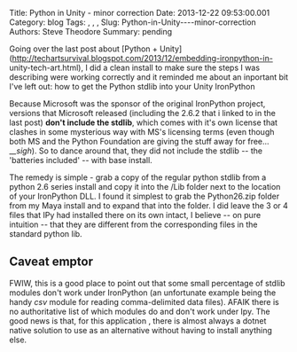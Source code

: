 Title: Python in Unity  - minor correction
Date: 2013-12-22 09:53:00.001
Category: blog
Tags: , , , 
Slug: Python-in-Unity----minor-correction
Authors: Steve Theodore
Summary: pending

Going over the last post about [Python +
Unity](http://techartsurvival.blogspot.com/2013/12/embedding-ironpython-in-
unity-tech-art.html), I did a clean install to make sure the steps I was
describing were working correctly and it reminded me about an inportant bit
I've left out: how to get the Python stdlib into your Unity IronPython  
  
Because Microsoft was the sponsor of the original IronPython project, versions
that Microsoft released (including the 2.6.2 that i linked to in the last
post) **don't include the stdlib**, which comes with it's own license that
clashes in some mysterious way with MS's licensing terms (even though both MS
and the Python Foundation are giving the stuff away for free... _*_sigh*). So
to dance around that, they did not include the stdlib  \-- the 'batteries
included' -- with base install.  
  
The remedy is simple - grab a copy of the regular python stdlib from a python
2.6 series install and copy it into the /Lib folder next to the location of
your IronPython DLL.  I found it simplest to grab the Python26.zip folder from
my Maya install and to expand that into the folder.  I did leave the 3 or 4
files that IPy had installed there on its own intact, I believe -- on pure
intuition -- that they are different from the corresponding files in the
standard python lib.  
  

##  Caveat emptor

  
  
FWIW, this is a good place to point out that some small percentage of stdlib
modules don't work under IronPython (an unfortunate example being the handy
_csv_ module for reading comma-delimited data files).  AFAIK there is no
authoritative list of which modules do and don't work under Ipy. The good news
is that, for this application , there is almost always a dotnet native
solution to use as an alternative without having to install anything else.  
  


